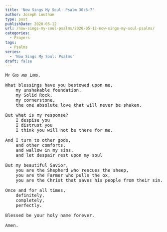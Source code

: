 ```yaml
---
title: 'Now Sings My Soul: Psalm 30:6-7'
author: Joseph Louthan
type: post
publishDate: 2020-05-12
url: /now-sings-my-soul-psalms/2020-05-12-now-sings-my-soul-psalms/
categories:
  - Prayers
tags:
  - Psalms
series:
  - 'Now Sings My Soul: Psalms'
draft: false
---
```

<pre>
<div style="font-variant: small-caps;">My God and Lord, </div>
What blessings have you bestowed upon me,
	my unshakable foundation,
	my Solid Rock,
	my cornerstone,
	the one absolute love that will never be shaken.

But what is my response?
	I despise you
	I distrust you
	I think you will not be there for me.
	
And I turn to other gods,
	and other comforts,
	and wallow in my sins,
	and let despair rest upon my soul
	
But my beautiful Savior,
	you are the Shepherd who rescues the sheep,
	you are the Farmer who pulls the ox,
	you are the Christ that saves his people from their sin.
	
Once and for all times,
	definitely,
	completely,
	perfectly.
	
Blessed be your holy name forever.

Amen.

</pre>